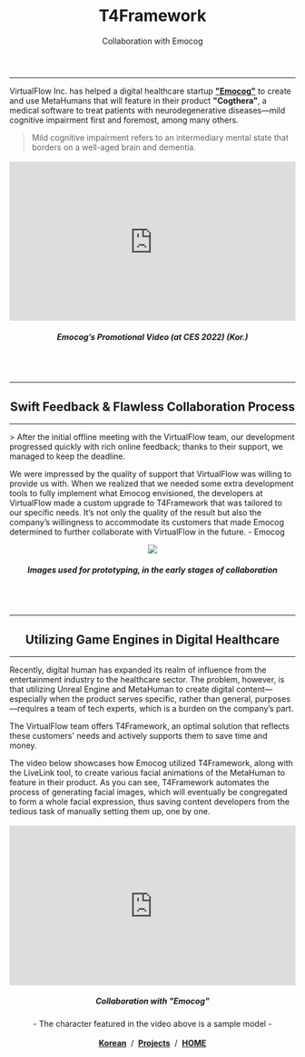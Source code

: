 ﻿---
layout: page
title: T4Framework
subtitle: Collaboration with Emocog
---
<style>
	.embed-container {
		position: relative;
		padding-bottom: 56.25%;
		height: 0;
		overflow: hidden;
		max-width: 100%;
	}

	.embed-container iframe, .embed-container object, .embed-container embed {
		position: absolute;
		top: 1%;
		down: 1%;
		left: 0%;
		width: 100%;
		height: 100%;
	}

	table {
		border-spacing: 0;
	} 

</style>
<hr />

VirtualFlow Inc. has helped a digital healthcare startup <a href="https://www.emocog.com/" target="_blank"><b>"Emocog"</b></a> to create and use MetaHumans that will feature in their product <b>"Cogthera"</b>, a medical software to treat patients with neurodegenerative diseases—mild cognitive impairment first and foremost, among many others.<br />

> Mild cognitive impairment refers to an intermediary mental state that borders on a well-aged brain and dementia.

<div class="embed-container"><iframe src="https://www.youtube.com/embed/ihCpFyLhYXI" frameborder="0" width="1280" height="720"></iframe></div>
<center><h5> Emocog’s Promotional Video (at CES 2022) (Kor.)</h5><br /><br /></center>

<hr />
<center><h2>Swift Feedback & Flawless Collaboration Process</h2></center>
<hr />
> After the initial offline meeting with the VirtualFlow team, our development progressed quickly with rich online feedback; thanks to their support, we managed to keep the deadline.

We were impressed by the quality of support that VirtualFlow was willing to provide us with. When we realized that we needed some extra development tools to fully implement what Emocog envisioned, the developers at VirtualFlow made a custom upgrade to T4Framework that was tailored to our specific needs. It’s not only the quality of the result but also the company’s willingness to accommodate its customers that made Emocog determined to further collaborate with VirtualFlow in the future. - Emocog

<center><img src="https://t4framework.com/img/Emocog_Sample.jpg" /><br />
<h5>Images used for prototyping, in the early stages of collaboration</h5><br /><br /></center>

<hr />
<center><h2>Utilizing Game Engines in Digital Healthcare</h2></center>
<hr />
Recently, digital human has expanded its realm of influence from the entertainment industry to the healthcare sector. The problem, however, is that utilizing Unreal Engine and MetaHuman to create digital content—especially when the product serves specific, rather than general, purposes—requires a team of tech experts, which is a burden on the company’s part. <br />

The VirtualFlow team offers T4Framework, an optimal solution that reflects these customers' needs and actively supports them to save time and money.<br />

The video below showcases how Emocog utilized T4Framework, along with the LiveLink tool, to create various facial animations of the MetaHuman to feature in their product. As you can see, T4Framework automates the process of generating facial images, which will eventually be congregated to form a whole facial expression, thus saving content developers from the tedious task of manually setting them up, one by one.

<div class="embed-container"><iframe src="https://www.youtube.com/embed/_HA7VVaHTEI" frameborder="0" width="1280" height="720"></iframe></div>
<center><h5>Collaboration with "Emocog"</h5>- The character featured in the video above is a sample model -</center><br />
<center><a href="https://t4framework.com/Emocog/"><b>Korean</b></a> &nbsp;/&nbsp; <a href="https://t4framework.com/Projects/"><b>Projects</b></a> &nbsp;/&nbsp; <a href="https://t4framework.com/"><b>HOME</b></a></center>
